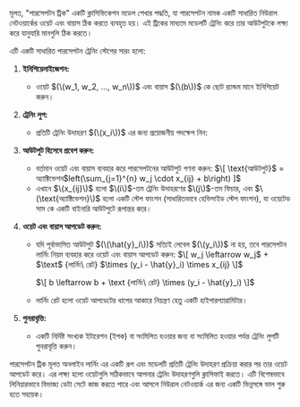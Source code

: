 মূলত, "পারসেপটন ট্রিক" একটি ক্লাসিফিকেশন মডেল শেখার পদ্ধতি, যা পারসেপটন নামক একটি সাধারিত নিউরাল নেটওয়ার্কের ওয়েট এবং বায়াস ঠিক করতে ব্যবহৃত হয়। এই ট্রিকের মাধ্যমে মডেলটি ট্রেনিং করে তার আউটপুটকে লক্ষ্য করে যানুযারি মানগুলি ঠিক করতে।

এটি একটি সাধারিত পারসেপটন ট্রেনিং স্টেপের সারং হলো:

1. **ইনিশিয়েলাইজেশন:**
   - ওয়েট $(\(w_1, w_2, ..., w_n\))$ এবং বায়াস $(\(b\))$ কে ছোট র‍্যান্ডম মানে ইনিশিয়েট করুন।

2. **ট্রেনিং লুপ:**
   - প্রতিটি ট্রেনিং উদাহরণ $(\(x_i\))$ এর জন্য প্রয়োজনীয় পদক্ষেপ নিন:

3. **আউটপুট হিসেবে প্রবেশ করুন:**
   - বর্তমান ওয়েট এবং বায়াস ব্যবহার করে পারসেপটনের আউটপুট গণনা করুন:
     $\[ \text{আউটপুট}$ = $\text{অ্যাক্টিভেশন}$\$left(\sum_{j=1}^{n} w_j \cdot x_{ij} + b\right) \]$
   - এখানে $\(x_{ij}\)$ হলো $\(i\)$-তম ট্রেনিং উদাহরণের $\(j\)$-তম ফিচার, এবং $\(\text{অ্যাক্টিভেশন}\)$ হলো একটি স্টেপ ফাংশন (সাধারিতভাবে হেভিসাইড স্টেপ ফাংশন), যা ওয়েটেড সাম কে একটি বাইনারি আউটপুটে রূপান্তর করে।

4. **ওয়েট এবং বায়াস আপডেট করুন:**
   - যদি পূর্বাভাসিত আউটপুট $(\(\hat{y}_i\))$ সত্যিই লেবেল $(\(y_i\))$ না হয়, তবে পারসেপটন লার্নিং নিয়ম ব্যবহার করে ওয়েট এবং বায়াস আপডেট করুন:
     $\[ w_j \leftarrow w_j$ + $\text$ {লার্নিং\ রেট} $\times (y_i - \hat{y}_i) \times x_{ij} \]$

     $\[ b \leftarrow b + \text  {লার্নিং\ রেট} \times (y_i - \hat{y}_i) \]$
   - লার্নিং রেট হলো ওয়েট আপডেটের ধাপের আকারে নিয়ন্ত্রণ হেতু একটি হাইপারপ্যারামিটার।

5. **পুনরাবৃত্তি:**
   - একটি নির্দিষ্ট সংখ্যক ইটারেশন (ইপক) বা সংমিলিত হওয়ার জন্য বা সংমিলিত হওয়ার পর্যন্ত ট্রেনিং লুপটি পুনরাবৃত্তি করুন।

পারসেপটন ট্রিক মূলত অনলাইন লার্নিং এর একটি রূপ এবং মডেলটি প্রতিটি ট্রেনিং উদাহরণ প্রক্রিয়া করার পর তার ওয়েট আপডেট করে। এর লক্ষ্য হলো ওয়েটগুলি সঠিকভাবে আপনার ট্রেনিং উদাহরণগুলি ক্লাসিফাই করতে। এটি বিশেষভাবে লিনিয়ারভাবে বিভাজ্য ডেটা সেটে কাজ করতে পারে এবং আসলে নিউরাল নেটওয়ার্ক এর জন্য একটি ভিন্নসঙ্গে ভাল শুরু হতে সহায়ক।